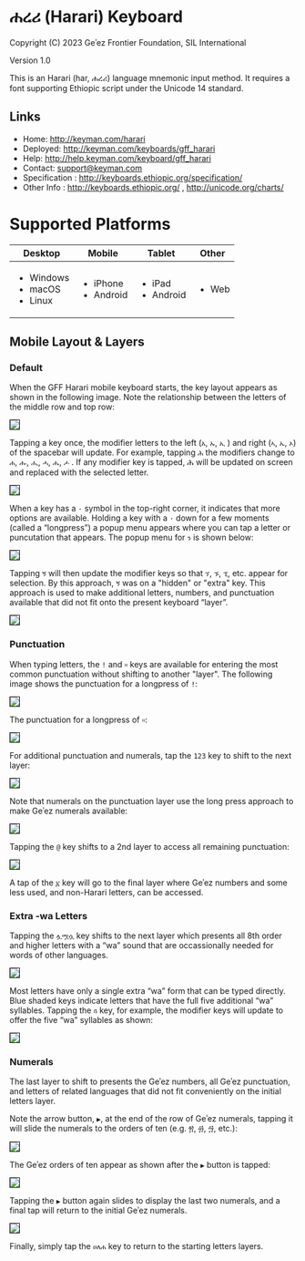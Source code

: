 # ሐረሪ (Harari) Keyboard


Copyright (C) 2023 Geʾez Frontier Foundation, SIL International

Version 1.0

This is an Harari (har, ሐረሪ) language mnemonic input method.  It requires a font supporting
Ethiopic script under the Unicode 14 standard.

## Links

 * Home:     <http://keyman.com/harari>
 * Deployed: <http://keyman.com/keyboards/gff_harari>
 * Help:     <http://help.keyman.com/keyboard/gff_harari>
 * Contact:  <support@keyman.com>
 * Specification :  http://keyboards.ethiopic.org/specification/
 * Other Info    :  http://keyboards.ethiopic.org/ , http://unicode.org/charts/

# Supported Platforms


 | Desktop | Mobile | Tablet | Other |
 |---------|--------|--------|-------|
 |<ul><li>Windows</li><li>macOS</li><li>Linux</li></ul>|<ul><li>iPhone</li><li>Android</li></ul>|<ul><li>iPad</li><li>Android</li></ul>|<ul><li>Web</li></ul>|



## Mobile Layout &amp; Layers

### Default

When the GFF Harari mobile keyboard starts, the key layout appears as shown in the following image.  Note the relationship between the letters of the middle row and top row:

<img src="source/help/images/gff_harari-default-1.jpeg" style="border: 1px solid black;"/>

Tapping a key once, the modifier letters to the left (`አ`, `ኡ`, `ኢ` ) and right  (`ኣ`, `ኤ`, `ኦ`) of the spacebar will update. For example, tapping `ሕ` the modifiers change to `ሐ`, `ሑ`, `ሒ`, `ሓ`, `ሔ`, `ሖ` .  If any modifier key is tapped, ሕ will be updated on screen and replaced with the selected letter.


<img src="source/help/images/gff_harari-default-2.jpeg" style="border: 1px solid black;"/>

When a key has a `·` symbol in the top-right corner, it indicates that more options are available. Holding a key with a `·` down for a few moments (called a “longpress”) a popup menu appears where you can tap a letter or puncutation that appears.  The popup menu for `ን` is shown below:

<img src="source/help/images/gff_harari-default-3.jpeg" style="border: 1px solid black;"/>

Tapping `ኝ` will then update the modifier keys so that `ኘ`, `ኙ`, `ኚ`, etc. appear for selection. By this approach, `ኝ` was on a "hidden" or "extra" key. This approach is used to make additional letters, numbers, and punctuation available that did not fit onto the present keyboard “layer”.

<img src="source/help/images/gff_harari-default-6.jpeg" style="border: 1px solid black;"/>

### Punctuation

When typing letters, the `!` and `።` keys are available for entering the most common punctuation without shifting to another "layer".  The following image shows the punctuation for a longpress of `!`:

<img src="source/help/images/gff_harari-default-4.jpeg" style="border: 1px solid black;"/>


The punctuation for a longpress of `።`:

<img src="source/help/images/gff_harari-default-5.jpeg" style="border: 1px solid black;"/>

For additional punctuation and numerals, tap the `123` key to shift to the next layer:

<img src="source/help/images/gff_harari-punctuation-1.jpeg" style="border: 1px solid black;"/>


Note that numerals on the punctuation layer use the long press approach to make Geʾez numerals available:

<img src="source/help/images/gff_harari-punctuation-2.jpeg" style="border: 1px solid black;"/>

Tapping the `@` key shifts to a 2nd layer to access all remaining punctuation:

<img src="source/help/images/gff_harari-punctuation-3.jpeg" style="border: 1px solid black;"/>

A tap of the `፩` key will go to the final layer where Geʾez numbers and some less used, and non-Harari letters, can be accessed.

### Extra -wa Letters

Tapping the `ሏሟሷ` key shifts to the next layer which presents all 8th order and higher letters with a “wa” sound that are occassionally needed for words of other languages.

<img src="source/help/images/gff_harari-labiovelar-1.jpeg" style="border: 1px solid black;"/>

Most letters have only a single extra “wa” form that can be typed directly.  Blue shaded keys indicate letters that have the full five additional “wa” syllables.  Tapping the `ጓ` key, for example, the modifier keys will update to offer the five “wa” syllables as shown:

<img src="source/help/images/gff_harari-labiovelar-2.jpeg" style="border: 1px solid black;"/>


### Numerals

The last layer to shift to presents the Geʾez numbers, all Geʾez punctuation, and letters of related languages that did not fit conveniently on the initial letters layer.

Note the arrow button, `▶`, at the end of the row of Geʾez numerals, tapping it will slide the numerals to the orders of ten (e.g. ፳, ፴, ፵, etc.):

<img src="source/help/images/gff_harari-extra-1.jpeg" style="border: 1px solid black;"/>

The Geʾez orders of ten appear as shown after the `▶` button is tapped:

<img src="source/help/images/gff_harari-extra-2.jpeg" style="border: 1px solid black;"/>

Tapping the `▶` button again slides to display the last two numerals, and a final tap will return to the initial Geʾez numerals.

<img src="source/help/images/gff_harari-extra-3.jpeg" style="border: 1px solid black;"/>

Finally, simply tap the `ሀለሐ` key to return to the starting letters layers.
